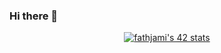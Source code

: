### Hi there 👋

<p align="center">
<a href="https://github.com/oakoudad/badge42"><img src="https://badge.mediaplus.ma/starryblue/fathjami" alt="fathjami's 42 stats" /></a>
</p>
<!--
**JamaaFathiya/JamaaFathiya** is a ✨ _special_ ✨ repository because its `README.md` (this file) appears on your GitHub profile.

Here are some ideas to get you started:

- 🔭 I’m currently working on ...
- 🌱 I’m currently learning ...
- 👯 I’m looking to collaborate on ...
- 🤔 I’m looking for help with ...
- 💬 Ask me about ...
- 📫 How to reach me: ...
- 😄 Pronouns: ...
- ⚡ Fun fact: ...
-->
